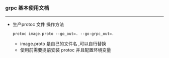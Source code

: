 ### grpc 基本使用文档

***
* 生产protoc 文件 操作方法
    
    ```protoc image.proto --go_out=. --go-grpc_out=.```
    + image.proto 是自己的文件名 ,可以自行替换
    + 使用前需要提前安装 protoc 并且配置环境变量
    